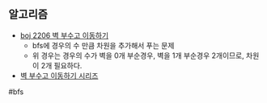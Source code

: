 ## 알고리즘
- [boj 2206 벽 부수고 이동하기](https://www.acmicpc.net/problem/2206)
	- bfs에 경우의 수 만큼 차원을 추가해서 푸는 문제
	- 위 경우는 경우의 수가 벽을 0개 부순경우, 벽을 1개 부순경우 2개이므로, 차원이 2개 필요하다.
- [벽 부수고 이동하기 시리즈](https://www.acmicpc.net/workbook/view/2702)

#bfs